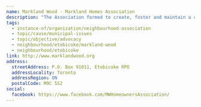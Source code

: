 ```yaml
---
name: Markland Wood - Markland Homes Association
description: "The Association formed to create, foster and maintain a community spirit"
tags:
  - instance-of/organization/neighbourhood-association
  - topic/cause/municipal-issues
  - topic/objective/advocacy
  - neighbourhood/etobicoke/markland-wood
  - neighbourhood/etobicoke
link: http://www.marklandwood.org
address:
  streetAddress: P.O. Box 91011, Etobicoke RPO
  addressLocality: Toronto
  addressRegion: ON
  postalCode: M9C 5S2
social:
  facebook: https://www.facebook.com/MWHomeownersAssociation/
---
```


